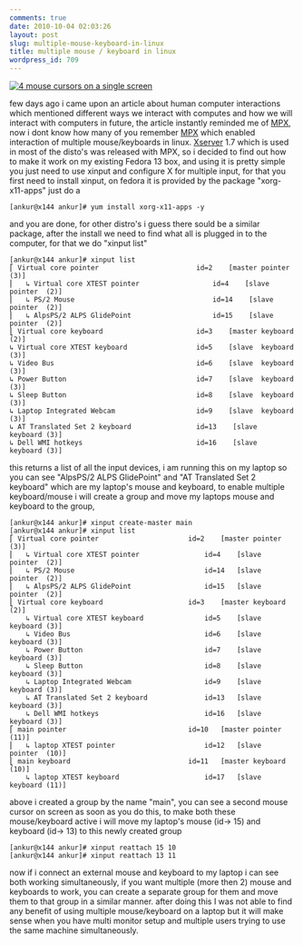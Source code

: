```yaml
---
comments: true
date: 2010-10-04 02:03:26
layout: post
slug: multiple-mouse-keyboard-in-linux
title: multiple mouse / keyboard in linux
wordpress_id: 709
---
```


[![4 mouse cursors on a single screen](http://ankurs.com/wp-content/uploads/2010/10/mpx-300x225.jpg)](http://ankurs.com/wp-content/uploads/2010/10/mpx.jpg)

few days ago i came upon an article about human computer interactions which mentioned different ways we interact with computes and how we will interact with computers in future, the article instantly reminded me of [MPX](http://en.wikipedia.org/wiki/Multi-Pointer_X), now i dont know how many of you remember [MPX](http://en.wikipedia.org/wiki/Multi-Pointer_X) which enabled interaction of multiple mouse/keyboards in linux. [Xserver](http://en.wikipedia.org/wiki/X_Window_System) 1.7 which is used in most of the disto's was released with MPX, so i decided to find out how to make it work on my existing Fedora 13 box, and using it is pretty simple you just need to use xinput and configure X for multiple input, for that you first need to install xinput, on fedora it is provided by the package "xorg-x11-apps" just do a 
    
    [ankur@x144 ankur]# yum install xorg-x11-apps -y

and you are done, for other distro's i guess there sould be a similar package, after the install we need to find what all is plugged in to the computer, for that we do "xinput list"

    
    [ankur@x144 ankur]# xinput list
    ⎡ Virtual core pointer                        id=2    [master pointer  (3)]
    ⎜   ↳ Virtual core XTEST pointer                  id=4    [slave  pointer  (2)]
    ⎜   ↳ PS/2 Mouse                                  id=14    [slave  pointer  (2)]
    ⎜   ↳ AlpsPS/2 ALPS GlidePoint                    id=15    [slave  pointer  (2)]
    ⎣ Virtual core keyboard                       id=3    [master keyboard (2)]
    ↳ Virtual core XTEST keyboard                 id=5    [slave  keyboard (3)]
    ↳ Video Bus                                   id=6    [slave  keyboard (3)]
    ↳ Power Button                                id=7    [slave  keyboard (3)]
    ↳ Sleep Button                                id=8    [slave  keyboard (3)]
    ↳ Laptop Integrated Webcam                    id=9    [slave  keyboard (3)]
    ↳ AT Translated Set 2 keyboard                id=13    [slave  keyboard (3)]
    ↳ Dell WMI hotkeys                            id=16    [slave  keyboard (3)]


this returns a list of all the input devices, i am running this on my laptop so you can see "AlpsPS/2 ALPS GlidePoint" and "AT Translated Set 2 keyboard" which are my laptop's mouse and keyboard, to enable multiple keyboard/mouse i will create a group and move my laptops mouse and keyboard to the group, 

    
    [ankur@x144 ankur]# xinput create-master main
    [ankur@x144 ankur]# xinput list
    ⎡ Virtual core pointer                    	id=2	[master pointer  (3)]
    ⎜   ↳ Virtual core XTEST pointer              	id=4	[slave  pointer  (2)]
    ⎜   ↳ PS/2 Mouse                              	id=14	[slave  pointer  (2)]
    ⎜   ↳ AlpsPS/2 ALPS GlidePoint                	id=15	[slave  pointer  (2)]
    ⎣ Virtual core keyboard                   	id=3	[master keyboard (2)]
        ↳ Virtual core XTEST keyboard             	id=5	[slave  keyboard (3)]
        ↳ Video Bus                               	id=6	[slave  keyboard (3)]
        ↳ Power Button                            	id=7	[slave  keyboard (3)]
        ↳ Sleep Button                            	id=8	[slave  keyboard (3)]
        ↳ Laptop Integrated Webcam                	id=9	[slave  keyboard (3)]
        ↳ AT Translated Set 2 keyboard            	id=13	[slave  keyboard (3)]
        ↳ Dell WMI hotkeys                        	id=16	[slave  keyboard (3)]
    ⎡ main pointer                          	id=10	[master pointer  (11)]
    ⎜   ↳ laptop XTEST pointer                    	id=12	[slave  pointer  (10)]
    ⎣ main keyboard                         	id=11	[master keyboard (10)]
        ↳ laptop XTEST keyboard                   	id=17	[slave  keyboard (11)]
    


above i created a group by the name "main", you can see a second mouse cursor on screen as soon as you do this, to make both these mouse/keyboard active i will move my laptop's mouse (id-> 15) and keyboard (id-> 13) to this newly created group

    
    [ankur@x144 ankur]# xinput reattach 15 10
    [ankur@x144 ankur]# xinput reattach 13 11


now if i connect an external mouse and keyboard to my laptop i can see both working simultaneously, if you want multiple (more then 2) mouse and keyboards to work, you can create a separate group for them and move them to that group in a similar manner.
after doing this I was not able to find any benefit of using multiple mouse/keyboard on a laptop but it will make sense when you have multi monitor setup and multiple users trying to use the same machine simultaneously.
